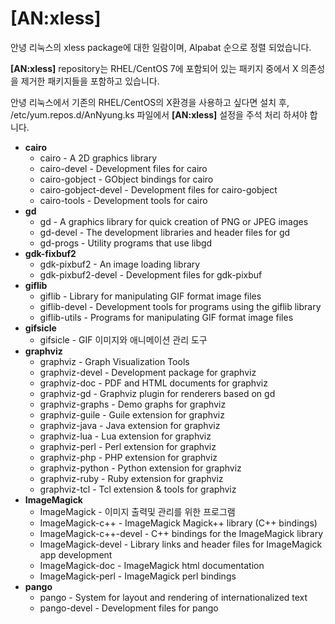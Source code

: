 # \[AN:xless\]

안녕 리눅스의 xless package에 대한 일람이며, Alpabat 순으로 정렬 되었습니다.

**\[AN:xless\]** repository는 RHEL/CentOS 7에 포함되어 있는 패키지 중에서 X 의존성을 제거한 패키지들을 포함하고 있습니다.

안녕 리눅스에서 기존의 RHEL/CentOS의 X환경을 사용하고 싶다면 설치 후, /etc/yum.repos.d/AnNyung.ks 파일에서 **\[AN:xless\]** 설정을 주석 처리 하셔야 합니다.

* **cairo**
  * cairo - A 2D graphics library
  * cairo-devel - Development files for cairo
  * cairo-gobject - GObject bindings for cairo
  * cairo-gobject-devel - Development files for cairo-gobject
  * cairo-tools - Development tools for cairo
* **gd**
  * gd - A graphics library for quick creation of PNG or JPEG images
  * gd-devel - The development libraries and header files for gd
  * gd-progs - Utility programs that use libgd
* **gdk-fixbuf2**
  * gdk-pixbuf2 - An image loading library
  * gdk-pixbuf2-devel - Development files for gdk-pixbuf
* **giflib**
  * giflib - Library for manipulating GIF format image files
  * giflib-devel - Development tools for programs using the giflib library
  * giflib-utils - Programs for manipulating GIF format image files
* **gifsicle**
  * gifsicle - GIF 이미지와 애니메이션 관리 도구
* **graphviz**
  * graphviz - Graph Visualization Tools
  * graphviz-devel - Development package for graphviz
  * graphviz-doc - PDF and HTML documents for graphviz
  * graphviz-gd - Graphviz plugin for renderers based on gd
  * graphviz-graphs - Demo graphs for graphviz
  * graphviz-guile - Guile extension for graphviz
  * graphviz-java - Java extension for graphviz
  * graphviz-lua - Lua extension for graphviz
  * graphviz-perl - Perl extension for graphviz
  * graphviz-php - PHP extension for graphviz
  * graphviz-python - Python extension for graphviz
  * graphviz-ruby - Ruby extension for graphviz
  * graphviz-tcl - Tcl extension & tools for graphviz
* **ImageMagick**
  * ImageMagick - 이미지 출력및 관리를 위한 프로그램
  * ImageMagick-c++ - ImageMagick Magick++ library \(C++ bindings\)
  * ImageMagick-c++-devel - C++ bindings for the ImageMagick library
  * ImageMagick-devel - Library links and header files for ImageMagick app development
  * ImageMagick-doc - ImageMagick html documentation
  * ImageMagick-perl - ImageMagick perl bindings
* **pango**
  * pango - System for layout and rendering of internationalized text
  * pango-devel - Development files for pango

